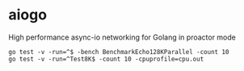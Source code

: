 # aiogo

High performance async-io networking for Golang in proactor mode

	go test -v -run=^$ -bench BenchmarkEcho128KParallel -count 10
	go test -v -run=^Test8K$ -count 10 -cpuprofile=cpu.out	
